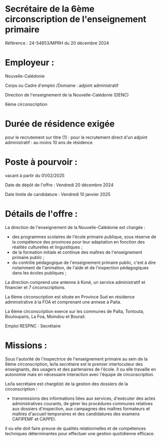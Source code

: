 # Secrétaire de la 6ème circonscription de l'enseignement primaire

Référence : 24-54853/MPRH du 20 décembre 2024

# Employeur :

Nouvelle-Calédonie

Corps ou Cadre d'emploi /Domaine : adjoint administratif

Direction de l'enseignement de la Nouvelle-Calédonie (DENC)

6ème circonscription

# Durée de résidence exigée

pour le recrutement sur titre (1) : pour le recrutement direct d'un adjoint administratif : au moins 10 ans de résidence

# Poste à pourvoir :

vacant à partir du 01/02/2025

Date de dépôt de l'offre : Vendredi 20 décembre 2024

Date limite de candidature : Vendredi 10 janvier 2025

# Détails de l'offre :

La direction de l'enseignement de la Nouvelle-Calédonie est chargée :

- des programmes scolaires de l'école primaire publique, sous réserve de la compétence des provinces pour leur adaptation en fonction des réalités culturelles et linguistiques ;
- de la formation initiale et continue des maîtres de l'enseignement primaire public ;
- du contrôle pédagogique de l'enseignement primaire public, c'est à dire notamment de l'animation, de l'aide et de l'inspection pédagogiques dans les écoles publiques ;

La direction comprend une antenne à Koné, un service administratif et financier et 7 circonscriptions.

La 6ème circonscription est située en Province Sud en résidence administrative à la FOA et comprenant une annexe à Paita.

La 6ème circonscription exerce sur les communes de Paîta, Tontouta, Boulouparis, La Foa, Moindou et Bourail.

Emploi RESPNC : Secrétaire

# Missions :

Sous l'autorité de l'inspectrice de l'enseignement primaire au sein de la 6ème circonscription, le/la secrétaire est le premier interlocuteur des enseignants, des usagers et des partenaires de l'école. Il ou elle travaille en autonomie mais en nécessaire interaction avec l'équipe de circonscription.

Le/la secrétaire est chargé(e) de la gestion des dossiers de la circonscription :

- transmissions des informations liées aux services, d'exécuter des actes administratives courants, de gérer les procédures communes relatives aux dossiers d'inspection, aux campagnes des maîtres formateurs et maîtres d'accueil temporaires et des candidatures des examens CAFIPEMF et CAPPEI.

Il ou elle doit faire preuve de qualités relationnelles et de compétences techniques déterminantes pour effectuer une gestion quotidienne efficace.